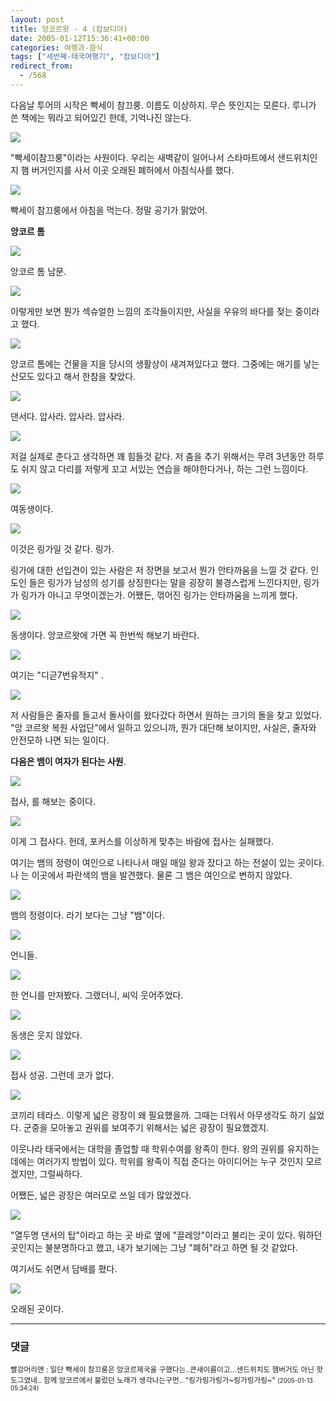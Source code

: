 ```yaml
---
layout: post
title: 앙코르왓 - 4 (캄보디아)
date: 2005-01-12T15:36:41+00:00
categories: 여행과-음식
tags: ["세번째-태국여행기", "캄보디아"]
redirect_from:
  - /568
---
```


다음날 투어의 시작은 빡세이 참끄룽. 이름도 이상하지. 무슨 뜻인지는 모른다. 루니가 쓴 책에는 뭐라고 되어있긴 한데, 기억나진 않는다.

![ ](/assets/media/uploads_2005_01_IMG_1097.jpg)

"빡세이참끄룽"이라는 사원이다. 우리는 새벽같이 일어나서 스타마트에서 샌드위치인지 햄 버거인지를 사서 이곳 오래된 폐허에서 아침식사를 했다.

![ ](/assets/media/uploads_2005_01_PICT2155.jpg)

빡세이 참끄룽에서 아침을 먹는다. 정말 공기가 맑았어.

<strong>앙코르 톰</strong>

![ ](/assets/media/uploads_2005_01_PICT2166.jpg)

앙코르 톰 남문.

![ ](/assets/media/uploads_2005_01_PICT2165.jpg)

이렇게만 보면 뭔가 섹슈얼한 느낌의 조각들이지만, 사실을 우유의 바다를 젖는 중이라고 했다.

![ ](/assets/media/uploads_2005_01_PICT2170.jpg)

앙코르 톰에는 건물을 지을 당시의 생활상이 새겨져있다고 했다. 그중에는 애기를 낳는 산모도 있다고 해서 한참을 찾았다.

![ ](/assets/media/uploads_2005_01_PICT2172.jpg)

댄서다. 압사라. 압사라. 압사라.

![ ](/assets/media/uploads_2005_01_PICT2174.jpg)

저걸 실제로 춘다고 생각하면 꽤 힘들것 같다. 저 춤을 추기 위해서는 무려 3년동안 하루도 쉬지 않고 다리를 저렇게 꼬고 서있는 연습을 해야한다거나, 하는 그런 느낌이다.

![ ](/assets/media/uploads_2005_01_PICT2179.jpg)

여동생이다.

![ ](/assets/media/uploads_2005_01_PICT2181.jpg)

이것은 링가일 것 같다. 링가.

링가에 대한 선입견이 있는 사람은 저 장면을 보고서 뭔가 안타까움을 느낄 것 같다. 인도인 들은 링가가 남성의 성기를 상징한다는 말을 굉장히 불경스럽게 느낀다지만, 링가가 링가가 아니고 무엇이겠는가. 어쨌든, 꺾어진 링가는 안타까움을 느끼게 했다.

![ ](/assets/media/uploads_2005_01_PICT2191.jpg)

동생이다. 앙코르왓에 가면 꼭 한번씩 해보기 바란다.

![ ](/assets/media/uploads_2005_01_PICT2192.jpg)

여기는 "디귿7번유적지" .

![ ](/assets/media/uploads_2005_01_PICT2195.jpg)

저 사람들은 줄자를 들고서 돌사이를 왔다갔다 하면서 원하는 크기의 돌을 찾고 있었다. "앙 코르왓 복원 사업단"에서 일하고 있으니까, 뭔가 대단해 보이지만, 사실은, 줄자와 안전모하 나면 되는 일이다.

<strong>다음은 뱀이 여자가 된다는 사원</strong>.

![ ](/assets/media/uploads_2005_01_IMG_1111.jpg)

접사, 를 해보는 중이다.

![ ](/assets/media/uploads_2005_01_PICT2203.jpg)

이게 그 접사다. 헌데, 포커스를 이상하게 맞추는 바람에 접사는 실패했다.

여기는 뱀의 정령이 여인으로 나타나서 매일 매일 왕과 잤다고 하는 전설이 있는 곳이다. 나 는 이곳에서 파란색의 뱀을 발견했다. 물론 그 뱀은 여인으로 변하지 않았다.

![ ](/assets/media/uploads_2005_01_PICT2201.jpg)

뱀의 정령이다. 라기 보다는 그냥 "뱀"이다.

![ ](/assets/media/uploads_2005_01_PICT2210.jpg)

언니들.

![ ](/assets/media/uploads_2005_01_PICT2211.jpg)

한 언니를 만져봤다. 그랬더니, 씨익 웃어주었다.

![ ](/assets/media/uploads_2005_01_PICT2212.jpg)

동생은 웃지 않았다.

![ ](/assets/media/uploads_2005_01_PICT2214.jpg)

접사 성공. 그런데 코가 없다.

![ ](/assets/media/uploads_2005_01_PICT2215.jpg)

코끼리 테라스. 이렇게 넓은 광장이 왜 필요했을까. 그때는 더워서 아무생각도 하기 싫었다. 군중을 모아놓고 권위를 보여주기 위해서는 넓은 광장이 필요했겠지.

이웃나라 태국에서는 대학을 졸업할 때 학위수여를 왕족이 한다. 왕의 권위를 유지하는데에는 여러가지 방법이 있다. 학위를 왕족이 직접 준다는 아이디어는 누구 것인지 모르겠지만, 그럴싸하다.

어쨌든, 넓은 광장은 여러모로 쓰일 데가 많았겠다.

![ ](/assets/media/uploads_2005_01_IMG_1117.jpg)

"열두명 댄서의 탑"이라고 하는 곳 바로 옆에 "끌레앙"이라고 불리는 곳이 있다. 뭐하던 곳인지는 불분명하다고 했고, 내가 보기에는 그냥 "폐허"라고 하면 될 것 같았다.

여기서도 쉬면서 담배를 폈다.

![ ](/assets/media/uploads_2005_01_PICT2221.jpg)

오래된 곳이다.

* * *

### 댓글



<!--- cmt:972 --->
<!--- mail: --->
<!--- parent:0 --->

<small class=comment>빨강머리앤 : 일단 빡세이 참끄룽은 앙코르제국을 구했다는..큰새이름이고...샌드위치도 햄버거도 아닌 핫도그였네..  함께 앙코르에서 불렀던 노래가 생각나는구먼.. "링가링가링가~링가링가링~" <small>(2005-01-13 05:34:24)</small></small>

